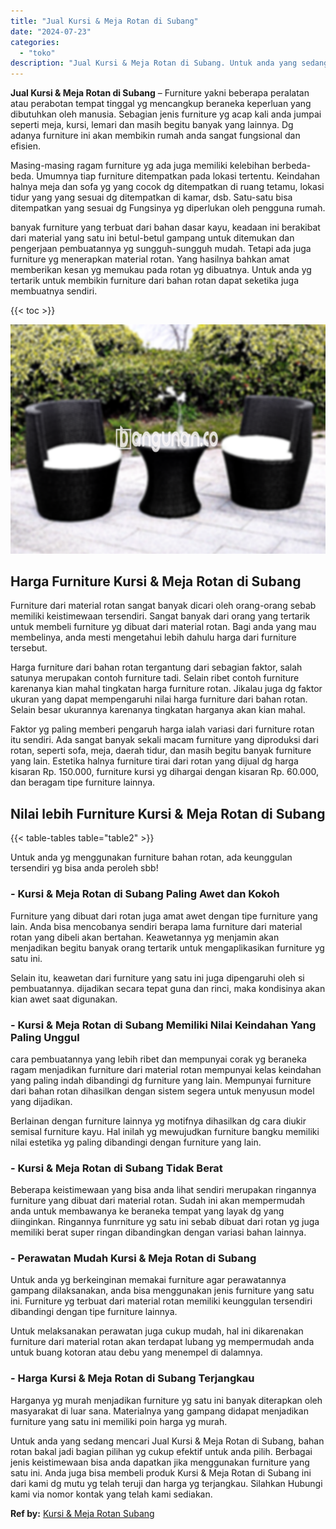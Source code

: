 ```yaml
---
title: "Jual Kursi & Meja Rotan di Subang"
date: "2024-07-23"
categories: 
  - "toko"
description: "Jual Kursi & Meja Rotan di Subang. Untuk anda yang sedang mencari Jual Kursi & Meja Rotan di Subang, bahan rotan bakal jadi bagian pilihan yg cukup efektif u..."
---
```


**Jual Kursi & Meja Rotan di Subang** – Furniture yakni beberapa peralatan atau perabotan tempat tinggal yg mencangkup beraneka keperluan yang dibutuhkan oleh manusia. Sebagian jenis furniture yg acap kali anda jumpai seperti meja, kursi, lemari dan masih begitu banyak yang lainnya. Dg adanya furniture ini akan membikin rumah anda sangat fungsional dan efisien.

Masing-masing ragam furniture yg ada juga memiliki kelebihan berbeda-beda. Umumnya tiap furniture ditempatkan pada lokasi tertentu. Keindahan halnya meja dan sofa yg yang cocok dg ditempatkan di ruang tetamu, lokasi tidur yang yang sesuai dg ditempatkan di kamar, dsb. Satu-satu bisa ditempatkan yang sesuai dg Fungsinya yg diperlukan oleh pengguna rumah.

banyak furniture yang terbuat dari bahan dasar kayu, keadaan ini berakibat dari material yang satu ini betul-betul gampang untuk ditemukan dan pengerjaan pembuatannya yg sungguh-sungguh mudah. Tetapi ada juga furniture yg menerapkan material rotan. Yang hasilnya bahkan amat memberikan kesan yg memukau pada rotan yg dibuatnya. Untuk anda yg tertarik untuk membikin furniture dari bahan rotan dapat seketika juga membuatnya sendiri.

{{< toc >}}

![Jual Kursi & Meja Rotan di Subang](/images/kursi-meja-rotan-murah51.png)

## Harga Furniture Kursi & Meja Rotan di Subang

Furniture dari material rotan sangat banyak dicari oleh orang-orang sebab memiliki keistimewaan tersendiri. Sangat banyak dari orang yang tertarik untuk membeli furniture yg dibuat dari material rotan. Bagi anda yang mau membelinya, anda mesti mengetahui lebih dahulu harga dari furniture tersebut.

Harga furniture dari bahan rotan tergantung dari sebagian faktor, salah satunya merupakan contoh furniture tadi. Selain ribet contoh furniture karenanya kian mahal tingkatan harga furniture rotan. Jikalau juga dg faktor ukuran yang dapat mempengaruhi nilai harga furniture dari bahan rotan. Selain besar ukurannya karenanya tingkatan harganya akan kian mahal.

Faktor yg paling memberi pengaruh harga ialah variasi dari furniture rotan itu sendiri. Ada sangat banyak sekali macam furniture yang diproduksi dari rotan, seperti sofa, meja, daerah tidur, dan masih begitu banyak furniture yang lain. Estetika halnya furniture tirai dari rotan yang dijual dg harga kisaran Rp. 150.000, furniture kursi yg dihargai dengan kisaran Rp. 60.000, dan beragam tipe furniture lainnya.

## Nilai lebih Furniture Kursi & Meja Rotan di Subang

{{< table-tables table="table2" >}}

Untuk anda yg menggunakan furniture bahan rotan, ada keunggulan tersendiri yg bisa anda peroleh sbb!

### \- Kursi & Meja Rotan di Subang Paling Awet dan Kokoh

Furniture yang dibuat dari rotan juga amat awet dengan tipe furniture yang lain. Anda bisa mencobanya sendiri berapa lama furniture dari material rotan yang dibeli akan bertahan. Keawetannya yg menjamin akan menjadikan begitu banyak orang tertarik untuk mengaplikasikan furniture yg satu ini.

Selain itu, keawetan dari furniture yang satu ini juga dipengaruhi oleh si pembuatannya. dijadikan secara tepat guna dan rinci, maka kondisinya akan kian awet saat digunakan.

### \- Kursi & Meja Rotan di Subang Memiliki Nilai Keindahan Yang Paling Unggul

cara pembuatannya yang lebih ribet dan mempunyai corak yg beraneka ragam menjadikan furniture dari material rotan mempunyai kelas keindahan yang paling indah dibandingi dg furniture yang lain. Mempunyai furniture dari bahan rotan dihasilkan dengan sistem segera untuk menyusun model yang dijadikan.

Berlainan dengan furniture lainnya yg motifnya dihasilkan dg cara diukir semisal furniture kayu. Hal inilah yg mewujudkan furniture bangku memiliki nilai estetika yg paling dibandingi dengan furniture yang lain.

### \- Kursi & Meja Rotan di Subang Tidak Berat

Beberapa keistimewaan yang bisa anda lihat sendiri merupakan ringannya furniture yang dibuat dari material rotan. Sudah ini akan mempermudah anda untuk membawanya ke beraneka tempat yang layak dg yang diinginkan. Ringannya funrniture yg satu ini sebab dibuat dari rotan yg juga memiliki berat super ringan dibandingkan dengan variasi bahan lainnya.

### \- Perawatan Mudah Kursi & Meja Rotan di Subang

Untuk anda yg berkeinginan memakai furniture agar perawatannya gampang dilaksanakan, anda bisa menggunakan jenis furniture yang satu ini. Furniture yg terbuat dari material rotan memiliki keunggulan tersendiri dibandingi dengan tipe furniture lainnya.

Untuk melaksanakan perawatan juga cukup mudah, hal ini dikarenakan furniture dari material rotan akan terdapat lubang yg mempermudah anda untuk buang kotoran atau debu yang menempel di dalamnya.

### \- Harga Kursi & Meja Rotan di Subang Terjangkau

Harganya yg murah menjadikan furniture yg satu ini banyak diterapkan oleh masyarakat di luar sana. Materialnya yang gampang didapat menjadikan furniture yang satu ini memiliki poin harga yg murah.

Untuk anda yang sedang mencari Jual Kursi & Meja Rotan di Subang, bahan rotan bakal jadi bagian pilihan yg cukup efektif untuk anda pilih. Berbagai jenis keistimewaan bisa anda dapatkan jika menggunakan furniture yang satu ini. Anda juga bisa membeli produk Kursi & Meja Rotan di Subang ini dari kami dg mutu yg telah teruji dan harga yg terjangkau. Silahkan Hubungi kami via nomor kontak yang telah kami sediakan.

**Ref by:** [Kursi & Meja Rotan Subang](https://id.wikipedia.org/wiki/Kursi)
